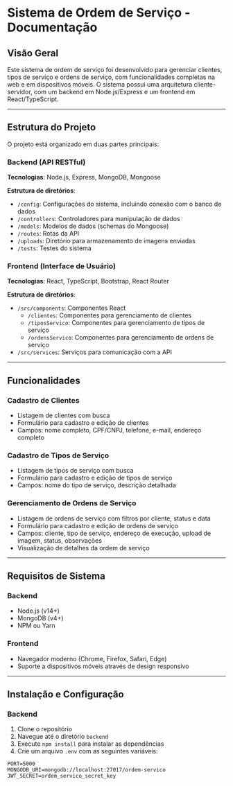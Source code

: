 # Sistema de Ordem de Serviço - Documentação

## Visão Geral

Este sistema de ordem de serviço foi desenvolvido para gerenciar clientes, tipos de serviço e ordens de serviço, com funcionalidades completas na web e em dispositivos móveis. O sistema possui uma arquitetura cliente-servidor, com um backend em Node.js/Express e um frontend em React/TypeScript.

---

## Estrutura do Projeto

O projeto está organizado em duas partes principais:

### Backend (API RESTful)

**Tecnologias**: Node.js, Express, MongoDB, Mongoose

**Estrutura de diretórios**:
- `/config`: Configurações do sistema, incluindo conexão com o banco de dados
- `/controllers`: Controladores para manipulação de dados
- `/models`: Modelos de dados (schemas do Mongoose)
- `/routes`: Rotas da API
- `/uploads`: Diretório para armazenamento de imagens enviadas
- `/tests`: Testes do sistema

### Frontend (Interface de Usuário)

**Tecnologias**: React, TypeScript, Bootstrap, React Router

**Estrutura de diretórios**:
- `/src/components`: Componentes React
  - `/clientes`: Componentes para gerenciamento de clientes
  - `/tiposServico`: Componentes para gerenciamento de tipos de serviço
  - `/ordensServico`: Componentes para gerenciamento de ordens de serviço
- `/src/services`: Serviços para comunicação com a API

---

## Funcionalidades

### Cadastro de Clientes
- Listagem de clientes com busca
- Formulário para cadastro e edição de clientes
- Campos: nome completo, CPF/CNPJ, telefone, e-mail, endereço completo

### Cadastro de Tipos de Serviço
- Listagem de tipos de serviço com busca
- Formulário para cadastro e edição de tipos de serviço
- Campos: nome do tipo de serviço, descrição detalhada

### Gerenciamento de Ordens de Serviço
- Listagem de ordens de serviço com filtros por cliente, status e data
- Formulário para cadastro e edição de ordens de serviço
- Campos: cliente, tipo de serviço, endereço de execução, upload de imagem, status, observações
- Visualização de detalhes da ordem de serviço

---

## Requisitos de Sistema

### Backend
- Node.js (v14+)
- MongoDB (v4+)
- NPM ou Yarn

### Frontend
- Navegador moderno (Chrome, Firefox, Safari, Edge)
- Suporte a dispositivos móveis através de design responsivo

---

## Instalação e Configuração

### Backend
1. Clone o repositório
2. Navegue até o diretório `backend`
3. Execute `npm install` para instalar as dependências
4. Crie um arquivo `.env` com as seguintes variáveis:

```env
PORT=5000
MONGODB_URI=mongodb://localhost:27017/ordem-servico
JWT_SECRET=ordem_servico_secret_key
